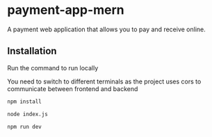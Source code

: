 # payment-app-mern
A payment web application that allows you to pay and receive online.

## Installation

Run the command to run locally

You need to switch to different terminals as the project uses cors to 
communicate between frontend and backend

```bash
npm install
```
```bash
node index.js  
```
```bash
npm run dev
```
